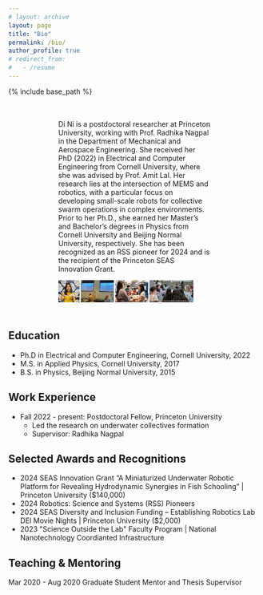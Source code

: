 ```yaml
---
# layout: archive
layout: page
title: "Bio"
permalink: /bio/
author_profile: true
# redirect_from:
#   - /resume
---
```


{% include base_path %}
<!-- {% include toc %} -->

<!-- some text can be shown here  -->




<div style="margin: 0 100px; padding: 20px 0;">

<!-- # Bio -->

Di Ni is a postdoctoral researcher at Princeton University, working with Prof. Radhika Nagpal in the Department of Mechanical and Aerospace Engineering. She received her PhD (2022) in Electrical and Computer Engineering from Cornell University, where she was advised by Prof. Amit Lal. Her research lies at the intersection of MEMS and robotics, with a particular focus on developing small-scale robots for collective swarm operations in complex environments. Prior to her Ph.D., she earned her Master’s and Bachelor’s degrees in Physics from Cornell University and Beijing Normal University, respectively. She has been recognized as an RSS pioneer for 2024 and is the recipient of the Princeton SEAS Innovation Grant. 

<div style="display: flex; align-items: center;">
  <div style="float: left; margin-right: 20px;">
    <img src="/images/Di_bio2.jpg" alt="Di Ni">
  </div>
</div>

</div>

## Education
<!-- 
| Entry            | Item   |                                                              |
| --------         | ------ | ------------------------------------------------------------ | -->
<!-- | [PhD](#)    | 2022   | Electrical and Computer Engineering, Cornell University                         |
| [M.S.](#)    | 2017   | Applied Physics, Cornell University                          |
| [B.S](#)     | 2015   | Beijing Normal University                         |
 -->

* Ph.D in Electrical and Computer Engineering, Cornell University, 2022 
* M.S. in Applied Physics, Cornell University, 2017
* B.S. in Physics, Beijing Normal University, 2015

## Work Experience
* Fall 2022 - present: Postdoctoral Fellow, Princeton University
  * Led the research on underwater collectives formation
  * Supervisor: Radhika Nagpal

## Selected Awards and Recognitions
* 2024 SEAS Innovation Grant “A Miniaturized Underwater Robotic Platform for Revealing Hydrodynamic
Synergies in Fish Schooling” | Princeton University ($140,000)
* 2024 Robotics: Science and Systems (RSS) Pioneers
* 2024 SEAS Diversity and Inclusion Funding – Establishing Robotics Lab DEI Movie Nights | 
Princeton University ($2,000)
* 2023 "Science Outside the Lab" Faculty Program | 
National Nanotechnology Coordianted Infrastructure



## Teaching & Mentoring
Mar 2020 - Aug 2020
Graduate Student Mentor and Thesis Supervisor

